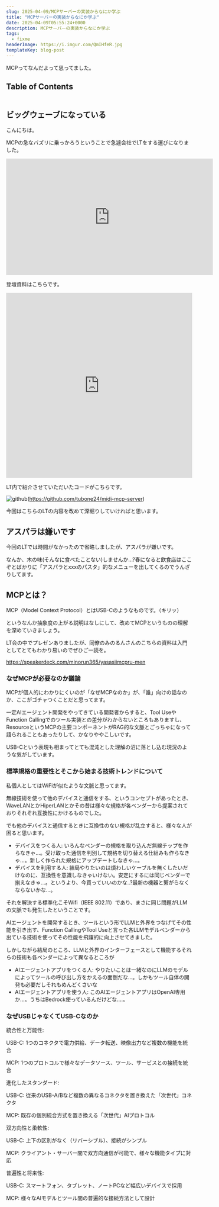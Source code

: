 ```yaml
---
slug: 2025-04-09/MCPサーバーの実装からなにか学ぶ
title: "MCPサーバーの実装からなにか学ぶ"
date: 2025-04-09T05:55:24+0000
description: MCPサーバーの実装からなにか学ぶ
tags:
  - fixme
headerImage: https://i.imgur.com/QmIHfeR.jpg
templateKey: blog-post
---
```


MCPってなんだよって思ってました。

## Table of Contents

```toc

```

## ビッグウェーブになっている

こんにちは。

MCPの急なバズリに乗っかろうということで急遽会社でLTをする運びになりました。

<iframe width="560" height="315" src="https://www.youtube.com/embed/Daew0TUEmR4?si=s6VxpGccEzeCNd-2" title="YouTube video player" frameborder="0" allow="accelerometer; autoplay; clipboard-write; encrypted-media; gyroscope; picture-in-picture; web-share" referrerpolicy="strict-origin-when-cross-origin" allowfullscreen></iframe>

登壇資料はこちらです。

<iframe src="https://slide-tubone24.pages.dev/embed/cline/1" width="100%" height="500" style="border:none;max-width:800px;" allowfullscreen></iframe>

LT内で紹介させていただいたコードがこちらです。

![github](https://opengraph.githubassets.com/aaca45dff26983f4d8e13ed433761b5970964ad2721930165b126b25dce80ce6/tubone24/midi-mcp-server)(https://github.com/tubone24/midi-mcp-server)

今回はこちらのLTの内容を改めて深堀りしていければと思います。

## アスパラは嫌いです

今回のLTでは時間がなかったので省略しましたが、アスパラが嫌いです。

なんか、木の味(そんなに食べたことない)しませんか...?春になると飲食店はここぞとばかりに「アスパラとxxxのパスタ」的なメニューを出してくるのでうんざりしてます。

## MCPとは？

MCP（Model Context Protocol）とはUSB-Cのようなものです。（キリッ）

というなんか抽象度の上がる説明はなしにして、改めてMCPというものの理解を深めていきましょう。

LT会の中でプレゼンありましたが、同僚のみのるんさんのこちらの資料は入門としてとてもわかり易いのでぜひご一読を。

https://speakerdeck.com/minorun365/yasasiimcpru-men

### なぜMCPが必要なのか議論

MCPが個人的にわかりにくいのが「なぜMCPなのか」が、「誰」向けの話なのか、ここがゴチャつくことだと思ってます。

一定AIエージェント開発をやってきている開発者からすると、Tool UseやFunction Callingでのツール実装との差分がわからないところもありますし、ResourceというMCPの主要コンポーネントがRAG的な文脈とごっちゃになって語られることもあったりして、かなりややこしいです。

USB-Cという表現も相まってとても混沌とした理解の沼に落とし込む現況のような気がしています。

### 標準規格の重要性とそこから始まる技術トレンドについて

私個人としてはWiFiが似たような文脈と思ってます。

無線技術を使って他のデバイスと通信をする、というコンセプトがあったとき、WaveLANとかHiperLANとかその昔は様々な規格が各ベンダーから提案されておりそれぞれ互換性にかけるものでした。

でも他のデバイスと通信するときに互換性のない規格が乱立すると、様々な人が困ると思います。

- デバイスをつくる人: いろんなベンダーの規格を取り込んだ無線チップを作らなきゃ...。受け取った通信を判別して規格を切り替える仕組みも作らなきゃ...。新しく作られた規格にアップデートしなきゃ...。
- デバイスを利用する人: 結局やりたいのは煩わしいケーブルを無くしたいだけなのに、互換性を意識しなきゃいけない。安定にするには同じベンダーで揃えなきゃ...。というより、今買っていいのかな..?最新の機器と繋がらなくならないかな...。

それを解決する標準化こそWifi（IEEE 802.11）であり、まさに同じ問題がLLMの文脈でも発生したということです。

AIエージェントを開発するとき、ツールという形でLLMと外界をつなげてその性能を引き出す、Function CallingやTool Useと言った各LLMモデルベンダーから出ている技術を使ってその性能を飛躍的に向上させてきました。

しかしながら結局のところ、LLMと外界のインターフェースとして機能するそれらの技術も各ベンダーによって異なるところが

- AIエージェントアプリをつくる人: やりたいことは一緒なのにLLMのモデルによってツールの呼び出し方をかえるの面倒だな...。しかもツール自体の開発も必要だしそれもめんどくさいな
- AIエージェントアプリを使う人: このAIエージェントアプリはOpenAI専用か...。うちはBedrock使っているんだけどな....。

### なぜUSBじゃなくてUSB-Cなのか

統合性と万能性:

USB-C: 1つのコネクタで電力供給、データ転送、映像出力など複数の機能を統合

MCP: 1つのプロトコルで様々なデータソース、ツール、サービスとの接続を統合

進化したスタンダード:

USB-C: 従来のUSB-A/Bなど複数の異なるコネクタを置き換えた「次世代」コネクタ

MCP: 既存の個別統合方式を置き換える「次世代」AIプロトコル

双方向性と柔軟性:

USB-C: 上下の区別がなく（リバーシブル）、接続がシンプル

MCP: クライアント・サーバー間で双方向通信が可能で、様々な機能タイプに対応

普遍性と将来性:

USB-C: スマートフォン、タブレット、ノートPCなど幅広いデバイスで採用

MCP: 様々なAIモデルとツール間の普遍的な接続方法として設計



